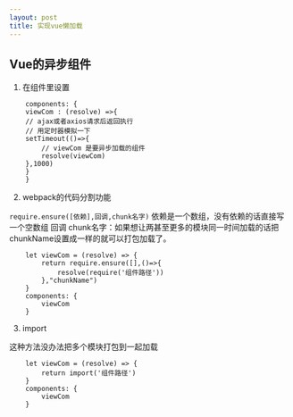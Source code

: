 ```yaml
---
layout: post
title: 实现vue懒加载
---
```


## Vue的异步组件




1. 在组件里设置

```
    components: {
    viewCom : (resolve) =>{
    // ajax或者axios请求后返回执行
    // 用定时器模拟一下
    setTimeout(()=>{
        // viewCom 是要异步加载的组件
        resolve(viewCom)
    },1000)
    }
    }
```

2. webpack的代码分割功能

`require.ensure([依赖],回调,chunk名字)`
依赖是一个数组，没有依赖的话直接写一个空数组
回调
chunk名字：如果想让两甚至更多的模块同一时间加载的话把chunkName设置成一样的就可以打包加载了。

```
    let viewCom = (resolve) => {
        return require.ensure([],()=>{
            resolve(require('组件路径'))
        },"chunkName")
    }
    components: {
        viewCom
    }
```

3. import

这种方法没办法把多个模块打包到一起加载

```
    let viewCom = (resolve) => {
        return import('组件路径')
    }
    components: {
        viewCom
    }
```

